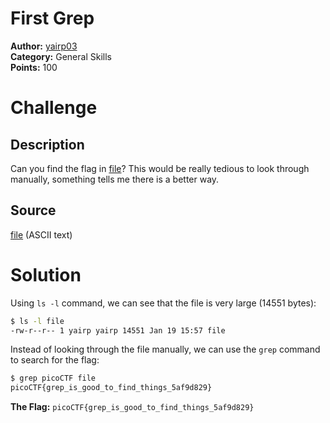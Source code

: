 # First Grep

**Author:** [yairp03](https://github.com/yairp03)  
**Category:** General Skills  
**Points:** 100

# Challenge

## Description

Can you find the flag in [file](./file)? This would be really tedious to look through manually, something tells me there is a better way.

## Source

[file](./file) (ASCII text)

# Solution

Using `ls -l` command, we can see that the file is very large (14551 bytes):

```bash
$ ls -l file
-rw-r--r-- 1 yairp yairp 14551 Jan 19 15:57 file
```

Instead of looking through the file manually, we can use the `grep` command to search for the flag:

```bash
$ grep picoCTF file
picoCTF{grep_is_good_to_find_things_5af9d829}
```

**The Flag:** `picoCTF{grep_is_good_to_find_things_5af9d829}`
